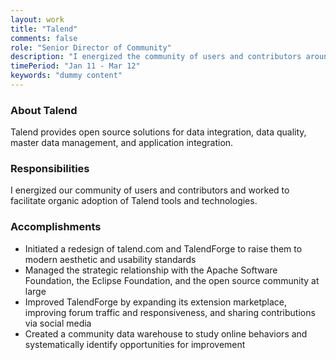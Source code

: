 ```yaml
---
layout: work
title: "Talend"
comments: false
role: "Senior Director of Community"
description: "I energized the community of users and contributors around Talend tools and technologies."
timePeriod: "Jan 11 - Mar 12"
keywords: "dummy content"
---
```


### About Talend

Talend provides open source solutions for data integration, data quality, master data management, and application integration.

### Responsibilities

I energized our community of users and contributors and worked to facilitate organic adoption of Talend tools and technologies.

### Accomplishments

* Initiated a redesign of talend.com and TalendForge to raise them to modern aesthetic and usability standards
* Managed the strategic relationship with the Apache Software Foundation, the Eclipse Foundation, and the open source community at large
* Improved TalendForge by expanding its extension marketplace, improving forum traffic and responsiveness, and sharing contributions via social media
* Created a community data warehouse to study online behaviors and systematically identify opportunities for improvement
